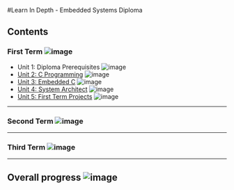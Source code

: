 #Learn In Depth - Embedded Systems Diploma

## Contents

### First Term ![image](https://progress-bar.dev/40/?title=InProgress)

- Unit 1: Diploma Prerequisites  ![image](https://progress-bar.dev/100/?title=No_Assignments)
- [Unit 2: C Programming](Unit%202%20-%20C%20Programming) ![image](https://progress-bar.dev/100/)
- [Unit 3: Embedded C](Unit%203%20-%20Embedded%20C)  ![image](https://progress-bar.dev/0/)
- [Unit 4: System Architect](Unit%204%20-%20System%20Architect)  ![image](https://progress-bar.dev/0/)
- [Unit 5: First Term Projects](Unit%205%20-%20First%20Term%20Projects)  ![image](https://progress-bar.dev/0/)

---
### Second Term ![image](https://progress-bar.dev/0/?title=StartSoon)

---
### Third Term ![image](https://progress-bar.dev/0/?title=StartSoon)

---

## Overall progress ![image](https://progress-bar.dev/0/?scale=3&title=Terms&suffix=&width=230&color=aa00ff)
